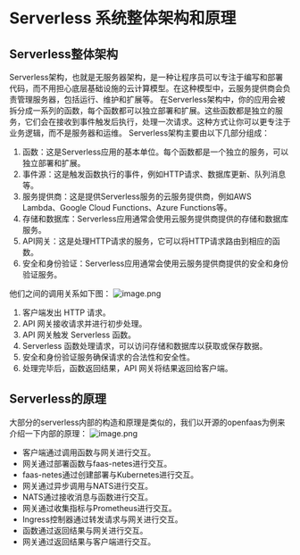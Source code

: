 # Serverless 系统整体架构和原理

## Serverless整体架构

Serverless架构，也就是无服务器架构，是一种让程序员可以专注于编写和部署代码，而不用担心底层基础设施的云计算模型。在这种模型中，云服务提供商会负责管理服务器，包括运行、维护和扩展等。
在Serverless架构中，你的应用会被拆分成一系列的函数，每个函数都可以独立部署和扩展。这些函数都是独立的服务，它们会在接收到事件触发后执行，处理一次请求。这种方式让你可以更专注于业务逻辑，而不是服务器和运维。
Serverless架构主要由以下几部分组成：

1. 函数：这是Serverless应用的基本单位。每个函数都是一个独立的服务，可以独立部署和扩展。
2. 事件源：这是触发函数执行的事件，例如HTTP请求、数据库更新、队列消息等。
3. 服务提供商：这是提供Serverless服务的云服务提供商，例如AWS Lambda、Google Cloud Functions、Azure Functions等。
4. 存储和数据库：Serverless应用通常会使用云服务提供商提供的存储和数据库服务。
5. API网关：这是处理HTTP请求的服务，它可以将HTTP请求路由到相应的函数。
6. 安全和身份验证：Serverless应用通常会使用云服务提供商提供的安全和身份验证服务。

他们之间的调用关系如下图：
![image.png](https://intranetproxy.alipay.com/skylark/lark/0/2024/png/5996/1720152381202-6f975be9-3a97-4db5-be65-4f74368dcb52.png#clientId=u24634e68-e4db-4&from=paste&height=571&id=ub78edbdd&originHeight=1142&originWidth=1314&originalType=binary&ratio=2&rotation=0&showTitle=false&size=748912&status=done&style=none&taskId=uf2c2b71c-d04f-4f08-8088-6e8dd28f147&title=&width=657)

1. 客户端发出 HTTP 请求。
2. API 网关接收请求并进行初步处理。
3. API 网关触发 Serverless 函数。
4. Serverless 函数处理请求，可以访问存储和数据库以获取或保存数据。
5. 安全和身份验证服务确保请求的合法性和安全性。
6. 处理完毕后，函数返回结果，API 网关将结果返回给客户端。

## Serverless的原理

大部分的serverless内部的构造和原理是类似的，我们以开源的openfaas为例来介绍一下内部的原理：
![image.png](https://intranetproxy.alipay.com/skylark/lark/0/2024/png/5996/1720152885120-b364f5a5-91b0-4340-85af-3c3ed343aeaa.png#clientId=u24634e68-e4db-4&from=paste&height=400&id=u90aaf18e&originHeight=800&originWidth=1552&originalType=binary&ratio=2&rotation=0&showTitle=false&size=623252&status=done&style=none&taskId=u843d368c-207e-418d-829c-d9bbc17a14c&title=&width=776)

- 客户端通过调用函数与网关进行交互。
- 网关通过部署函数与faas-netes进行交互。
- faas-netes通过创建部署与Kubernetes进行交互。
- 网关通过异步调用与NATS进行交互。
- NATS通过接收消息与函数进行交互。
- 网关通过收集指标与Prometheus进行交互。
- Ingress控制器通过转发请求与网关进行交互。
- 函数通过返回结果与网关进行交互。
- 网关通过返回结果与客户端进行交互。
